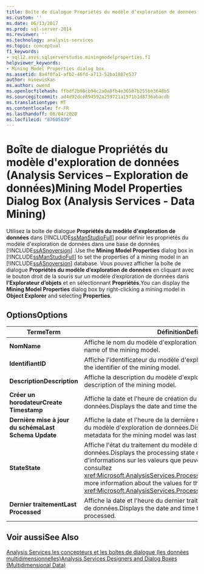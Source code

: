 ```yaml
---
title: Boîte de dialogue Propriétés du modèle d’exploration de données (Analysis Services-exploration de données) | Microsoft Docs
ms.custom: ''
ms.date: 06/13/2017
ms.prod: sql-server-2014
ms.reviewer: ''
ms.technology: analysis-services
ms.topic: conceptual
f1_keywords:
- sql12.asvs.sqlserverstudio.miningmodelproperties.f1
helpviewer_keywords:
- Mining Model Properties dialog box
ms.assetid: 8a4f0fa1-afb2-46fd-a713-52ba1887e537
author: minewiskan
ms.author: owend
ms.openlocfilehash: ffbdf2b98cb94c2a0a8fb4e36587b255be3648b5
ms.sourcegitcommit: ad4d92dce894592a259721a1571b1d8736abacdb
ms.translationtype: MT
ms.contentlocale: fr-FR
ms.lasthandoff: 08/04/2020
ms.locfileid: "87605839"
---
```

# <a name="mining-model-properties-dialog-box-analysis-services---data-mining"></a><span data-ttu-id="9b00d-102">Boîte de dialogue Propriétés du modèle d'exploration de données (Analysis Services – Exploration de données)</span><span class="sxs-lookup"><span data-stu-id="9b00d-102">Mining Model Properties Dialog Box (Analysis Services - Data Mining)</span></span>
  <span data-ttu-id="9b00d-103">Utilisez la boîte de dialogue **Propriétés du modèle d'exploration de données** dans [!INCLUDE[ssManStudioFull](../includes/ssmanstudiofull-md.md)] pour définir les propriétés du modèle d'exploration de données dans une base de données [!INCLUDE[ssASnoversion](../includes/ssasnoversion-md.md)] .</span><span class="sxs-lookup"><span data-stu-id="9b00d-103">Use the **Mining Model Properties** dialog box in [!INCLUDE[ssManStudioFull](../includes/ssmanstudiofull-md.md)] to set the properties of a mining model in an [!INCLUDE[ssASnoversion](../includes/ssasnoversion-md.md)] database.</span></span> <span data-ttu-id="9b00d-104">Vous pouvez afficher la boîte de dialogue **Propriétés du modèle d’exploration de données** en cliquant avec le bouton droit de la souris sur un modèle d’exploration de données dans **l’Explorateur d’objets** et en sélectionnant **Propriétés**.</span><span class="sxs-lookup"><span data-stu-id="9b00d-104">You can display the **Mining Model Properties** dialog box by right-clicking a mining model in **Object Explorer** and selecting **Properties**.</span></span>  
  
## <a name="options"></a><span data-ttu-id="9b00d-105">Options</span><span class="sxs-lookup"><span data-stu-id="9b00d-105">Options</span></span>  
  
|<span data-ttu-id="9b00d-106">Terme</span><span class="sxs-lookup"><span data-stu-id="9b00d-106">Term</span></span>|<span data-ttu-id="9b00d-107">Définition</span><span class="sxs-lookup"><span data-stu-id="9b00d-107">Definition</span></span>|  
|----------|----------------|  
|<span data-ttu-id="9b00d-108">**Nom**</span><span class="sxs-lookup"><span data-stu-id="9b00d-108">**Name**</span></span>|<span data-ttu-id="9b00d-109">Affiche le nom du modèle d'exploration des données.</span><span class="sxs-lookup"><span data-stu-id="9b00d-109">Displays the name of the mining model.</span></span>|  
|<span data-ttu-id="9b00d-110">**Identifiant**</span><span class="sxs-lookup"><span data-stu-id="9b00d-110">**ID**</span></span>|<span data-ttu-id="9b00d-111">Affiche l'identificateur du modèle d'exploration de données.</span><span class="sxs-lookup"><span data-stu-id="9b00d-111">Displays the identifier of the mining model.</span></span>|  
|<span data-ttu-id="9b00d-112">**Description**</span><span class="sxs-lookup"><span data-stu-id="9b00d-112">**Description**</span></span>|<span data-ttu-id="9b00d-113">Affiche la description du modèle d'exploration de données.</span><span class="sxs-lookup"><span data-stu-id="9b00d-113">Displays the description of the mining model.</span></span>|  
|<span data-ttu-id="9b00d-114">**Créer un horodateur**</span><span class="sxs-lookup"><span data-stu-id="9b00d-114">**Create Timestamp**</span></span>|<span data-ttu-id="9b00d-115">Affiche la date et l'heure de création du modèle d'exploration de données.</span><span class="sxs-lookup"><span data-stu-id="9b00d-115">Displays the date and time the mining model was created.</span></span>|  
|<span data-ttu-id="9b00d-116">**Dernière mise à jour du schéma**</span><span class="sxs-lookup"><span data-stu-id="9b00d-116">**Last Schema Update**</span></span>|<span data-ttu-id="9b00d-117">Affiche la date et l'heure de la dernière mise à jour des métadonnées du modèle d'exploration de données.</span><span class="sxs-lookup"><span data-stu-id="9b00d-117">Displays the date and time the metadata for the mining model was last updated.</span></span>|  
|<span data-ttu-id="9b00d-118">**State**</span><span class="sxs-lookup"><span data-stu-id="9b00d-118">**State**</span></span>|<span data-ttu-id="9b00d-119">Affiche l'état du traitement du modèle d'exploration de données.</span><span class="sxs-lookup"><span data-stu-id="9b00d-119">Displays the processing state of the mining model.</span></span> <span data-ttu-id="9b00d-120">Pour plus d'informations sur les valeurs que peuvent prendre cette propriété, consultez <xref:Microsoft.AnalysisServices.ProcessableMajorObject.State%2A>.</span><span class="sxs-lookup"><span data-stu-id="9b00d-120">For more information about the values for this property, see <xref:Microsoft.AnalysisServices.ProcessableMajorObject.State%2A>.</span></span>|  
|<span data-ttu-id="9b00d-121">**Dernier traitement**</span><span class="sxs-lookup"><span data-stu-id="9b00d-121">**Last Processed**</span></span>|<span data-ttu-id="9b00d-122">Affiche la date et l'heure du dernier traitement du modèle d'exploration de données.</span><span class="sxs-lookup"><span data-stu-id="9b00d-122">Displays the date and time the mining model was last processed.</span></span>|  
  
## <a name="see-also"></a><span data-ttu-id="9b00d-123">Voir aussi</span><span class="sxs-lookup"><span data-stu-id="9b00d-123">See Also</span></span>  
 [<span data-ttu-id="9b00d-124">Analysis Services les concepteurs et les boîtes de dialogue &#40;les données multidimensionnelles&#41;</span><span class="sxs-lookup"><span data-stu-id="9b00d-124">Analysis Services Designers and Dialog Boxes &#40;Multidimensional Data&#41;</span></span>](analysis-services-designers-and-dialog-boxes-multidimensional-data.md)  
  
  
